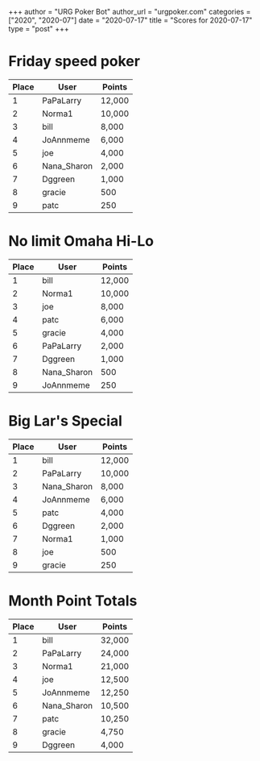 +++
author = "URG Poker Bot"
author_url = "urgpoker.com"
categories = ["2020", "2020-07"]
date = "2020-07-17"
title = "Scores for 2020-07-17"
type = "post"
+++
# Friday speed poker

| Place | User | Points |
|-------|------|--------|
| 1 | PaPaLarry | 12,000 |
| 2 | Norma1 | 10,000 |
| 3 | bill | 8,000 |
| 4 | JoAnnmeme | 6,000 |
| 5 | joe | 4,000 |
| 6 | Nana_Sharon | 2,000 |
| 7 | Dggreen | 1,000 |
| 8 | gracie | 500 |
| 9 | patc | 250 |

# No limit Omaha Hi-Lo

| Place | User | Points |
|-------|------|--------|
| 1 | bill | 12,000 |
| 2 | Norma1 | 10,000 |
| 3 | joe | 8,000 |
| 4 | patc | 6,000 |
| 5 | gracie | 4,000 |
| 6 | PaPaLarry | 2,000 |
| 7 | Dggreen | 1,000 |
| 8 | Nana_Sharon | 500 |
| 9 | JoAnnmeme | 250 |

# Big Lar's Special

| Place | User | Points |
|-------|------|--------|
| 1 | bill | 12,000 |
| 2 | PaPaLarry | 10,000 |
| 3 | Nana_Sharon | 8,000 |
| 4 | JoAnnmeme | 6,000 |
| 5 | patc | 4,000 |
| 6 | Dggreen | 2,000 |
| 7 | Norma1 | 1,000 |
| 8 | joe | 500 |
| 9 | gracie | 250 |

# Month Point Totals

| Place | User | Points |
|-------|------|--------|
| 1 | bill | 32,000 |
| 2 | PaPaLarry | 24,000 |
| 3 | Norma1 | 21,000 |
| 4 | joe | 12,500 |
| 5 | JoAnnmeme | 12,250 |
| 6 | Nana_Sharon | 10,500 |
| 7 | patc | 10,250 |
| 8 | gracie | 4,750 |
| 9 | Dggreen | 4,000 |
